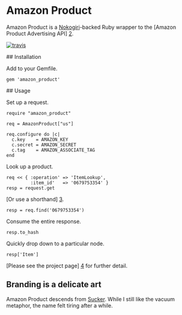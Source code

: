 # Amazon Product

Amazon Product is a [Nokogiri][1]-backed Ruby wrapper to the [Amazon Product Advertising API] [2].

[![travis](http://travis-ci.org/hakanensari/amazon_product.png)](http://travis-ci.org/hakanensari/amazon_product)

## Installation

Add to your Gemfile.

    gem 'amazon_product'

## Usage

Set up a request.

    require "amazon_product"

    req = AmazonProduct["us"]

    req.configure do |c|
      c.key    = AMAZON_KEY
      c.secret = AMAZON_SECRET
      c.tag    = AMAZON_ASSOCIATE_TAG
    end

Look up a product.

    req << { :operation' => 'ItemLookup',
             :item_id'   => '0679753354' }
    resp = request.get

[Or use a shorthand] [3].

    resp = req.find('0679753354')

Consume the entire response.

    resp.to_hash

Quickly drop down to a particular node.

    resp['Item']

[Please see the project page] [4] for further detail.

## Branding is a delicate art

Amazon Product descends from [Sucker][5]. While I still like the vacuum metaphor, the name felt tiring after a while.

[1]: http://nokogiri.org/
[2]: https://affiliate-program.amazon.co.uk/gp/advertising/api/detail/main.html
[3]: https://github.com/hakanensari/amazon_product/blob/master/lib/amazon_product/operations.rb
[4]: http://code.papercavalier.com/amazon_product/
[5]: http://github.com/papercavalier/sucker/
